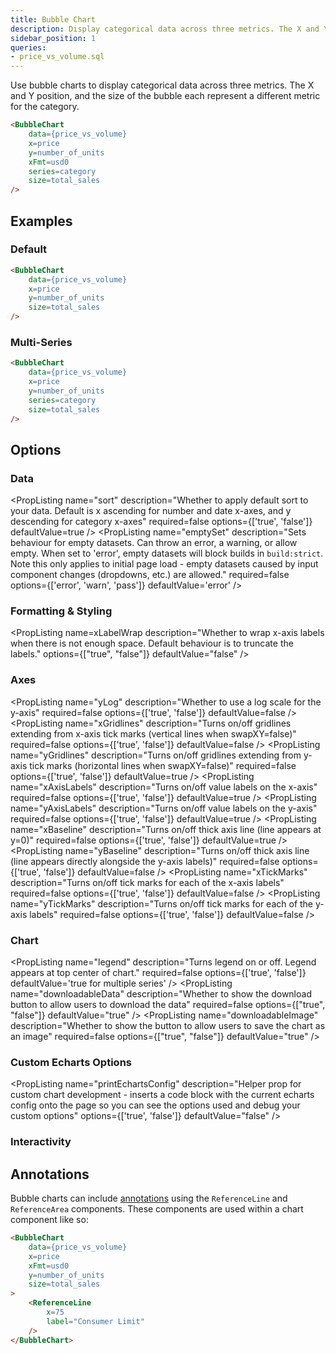 ```yaml
---
title: Bubble Chart
description: Display categorical data across three metrics. The X and Y position, and the size of the bubble each represent a different metric for the category.
sidebar_position: 1
queries:
- price_vs_volume.sql
---
```


Use bubble charts to display categorical data across three metrics. The X and Y position, and the size of the bubble each represent a different metric for the category.

<DocTab>
    <div slot='preview'>
        <BubbleChart 
            data={price_vs_volume}
            x=price
            y=number_of_units
            xFmt=usd0
            series=category
            size=total_sales
        />
    </div>

```markdown
<BubbleChart 
    data={price_vs_volume}
    x=price
    y=number_of_units
    xFmt=usd0
    series=category
    size=total_sales
/>
```
</DocTab>

## Examples

### Default

<DocTab>
    <div slot='preview'>
        <BubbleChart 
            data={price_vs_volume}
            x=price
            y=number_of_units
            size=total_sales
        />
    </div>

```markdown
<BubbleChart 
    data={price_vs_volume}
    x=price
    y=number_of_units
    size=total_sales
/>
```
</DocTab>


### Multi-Series

<DocTab>
    <div slot='preview'>
        <BubbleChart 
            data={price_vs_volume}
            x=price
            y=number_of_units
            series=category
            size=total_sales
        />
    </div>

```markdown
<BubbleChart 
    data={price_vs_volume}
    x=price
    y=number_of_units
    series=category
    size=total_sales
/>
```
</DocTab>

## Options

### Data

<PropListing 
    name="data"
    description="Query name, wrapped in curly braces"
    required=true
    options="query name"
/>
<PropListing 
    name="x"
    description="Column to use for the x-axis of the chart"
    required=true
    options="column name"
    defaultValue="First column"
/>
<PropListing 
    name="y"
    description="Column(s) to use for the y-axis of the chart"
    required=true
    options="column name | array of column names"
    defaultValue="Any non-assigned numeric columns"
/>
<PropListing 
    name="series"
    description="Column to use as the series (groups) in a multi-series chart"
    required=false
    options="column name"
/>
<PropListing 
    name="size"
    description="Column to use to scale the size of the bubbles"
    required=true
    options="column name"
/>
<PropListing 
    name="sort"
    description="Whether to apply default sort to your data. Default is x ascending for number and date x-axes, and y descending for category x-axes"
    required=false
    options={['true', 'false']}
    defaultValue=true
/>
<PropListing 
    name="tooltipTitle"
    description="Column to use as the title for each tooltip. Typically, this is a name to identify each point."
    required=false
    options="column name"
/>
<PropListing 
    name="emptySet"
    description="Sets behaviour for empty datasets. Can throw an error, a warning, or allow empty. When set to 'error', empty datasets will block builds in `build:strict`. Note this only applies to initial page load - empty datasets caused by input component changes (dropdowns, etc.) are allowed."
    required=false
    options={['error', 'warn', 'pass']}
    defaultValue='error'
/>
<PropListing 
    name="emptyMessage"
    description="Text to display when an empty dataset is received - only applies when `emptySet` is 'warn' or 'pass', or when the empty dataset is a result of an input component change (dropdowns, etc.)."
    required=false
    options="string"
    defaultValue='No records'
/>

### Formatting & Styling

<PropListing 
    name="xFmt"
    description="Format to use for x column (<a class=markdown href='/core-concepts/formatting'>see available formats<a/>)"
    required=false
    options="Excel-style format | built-in format name | custom format name"
/>
<PropListing 
    name="yFmt"
    description="Format to use for y column (<a class=markdown href='/core-concepts/formatting'>see available formats<a/>)"
    required=false
    options="Excel-style format | built-in format name | custom format name"
/>
<PropListing 
    name="sizeFmt"
    description="Format to use for size column (<a class=markdown href='/core-concepts/formatting'>see available formats<a/>)"
    required=false
    options="Excel-style format | built-in format name | custom format name"
/>
<PropListing
    name="seriesLabelFmt"
    description="Format to use for series label (<a class=markdown href='/core-concepts/formatting'>see available formats<a/>)"
    required=false
    options="Excel-style format | built-in format name | custom format name"
    defaultValue="-"
/>
<PropListing 
    name="shape"
    description="Options for which shape to use for bubble points"
    required=false
    options="circle | emptyCircle | rect | triangle | diamond"
    defaultValue='circle'
/>
<PropListing 
    name="scaleTo"
    description="Scale the size of the bubbles by this factor (e.g., 2 will double the size)"
    required=false
    options="number"
    defaultValue=1
/>
<PropListing 
    name="opacity"
    description="% of the full color that should be rendered, with remainder being transparent"
    required=false
    options="number (0 to 1)"
    defaultValue=0.7
/>
<PropListing 
    name="fillColor"
    description="Color to override default series color. Only accepts a single color."
    required=false
    options="CSS name | hexademical | RGB | HSL"
/>
<PropListing 
    name="outlineWidth"
    description="Width of line surrounding each shape"
    required=false
    options="number"
    defaultValue=0
/>
<PropListing 
    name="outlineColor"
    description="Color to use for outline if outlineWidth > 0"
    required=false
    options="CSS name | hexademical | RGB | HSL"
/>
<PropListing 
    name="colorPalette"
    description="Array of custom colours to use for the chart. E.g., ['#cf0d06','#eb5752','#e88a87'] Note that the array must be surrounded by curly braces."
    required=false
    options="array of color strings (CSS name | hexademical | RGB | HSL)"
    defaultValue='built-in color palette'
/>
<PropListing 
    name="seriesColors"
    description="Apply a specific color to each series in your chart. Unspecified series will receive colors from the built-in palette as normal. Note the double curly braces required in the syntax"
    required=false
    options="object with series names and assigned colors"
    defaultValue='colors applied by order of series in data'
/>
<PropListing
    name="seriesOrder"
    description="Apply a specific order to the series in a multi-series chart."
    required=false
    options="Array of series names in the order they should be used in the chart seriesOrder={`{['series one', 'series two']}`}"
    defaultValue="default order implied by the data"
/>
<PropListing
    name=leftPadding
    description="Number representing the padding (whitespace) on the left side of the chart. Useful to avoid labels getting cut off"
    options="number"
/>
<PropListing
    name=rightPadding
    description="Number representing the padding (whitespace) on the left side of the chart. Useful to avoid labels getting cut off"
    options="number"
/>
<PropListing
    name=xLabelWrap
    description="Whether to wrap x-axis labels when there is not enough space. Default behaviour is to truncate the labels."
    options={["true", "false"]}
    defaultValue="false"
/>

### Axes

<PropListing 
    name="yLog"
    description="Whether to use a log scale for the y-axis"
    required=false
    options={['true', 'false']}
    defaultValue=false
/>
<PropListing 
    name="yLogBase"
    description="Base to use when log scale is enabled"
    required=false
    options="number"
    defaultValue=10
/>
<PropListing 
    name="xAxisTitle"
    description="Name to show under x-axis. If 'true', formatted column name is used. Only works with swapXY=false"
    required=false
    options="true | string | false"
    defaultValue=true
/>
<PropListing 
    name="yAxisTitle"
    description="Name to show beside y-axis. If 'true', formatted column name is used."
    required=false
    options="true | string | false"
    defaultValue=true
/>
<PropListing 
    name="xGridlines"
    description="Turns on/off gridlines extending from x-axis tick marks (vertical lines when swapXY=false)"
    required=false
    options={['true', 'false']}
    defaultValue=false
/>
<PropListing 
    name="yGridlines"
    description="Turns on/off gridlines extending from y-axis tick marks (horizontal lines when swapXY=false)"
    required=false
    options={['true', 'false']}
    defaultValue=true
/>
<PropListing 
    name="xAxisLabels"
    description="Turns on/off value labels on the x-axis"
    required=false
    options={['true', 'false']}
    defaultValue=true
/>
<PropListing 
    name="yAxisLabels"
    description="Turns on/off value labels on the y-axis"
    required=false
    options={['true', 'false']}
    defaultValue=true
/>
<PropListing 
    name="xBaseline"
    description="Turns on/off thick axis line (line appears at y=0)"
    required=false
    options={['true', 'false']}
    defaultValue=true
/>
<PropListing 
    name="yBaseline"
    description="Turns on/off thick axis line (line appears directly alongside the y-axis labels)"
    required=false
    options={['true', 'false']}
    defaultValue=false
/>
<PropListing 
    name="xTickMarks"
    description="Turns on/off tick marks for each of the x-axis labels"
    required=false
    options={['true', 'false']}
    defaultValue=false
/>
<PropListing 
    name="yTickMarks"
    description="Turns on/off tick marks for each of the y-axis labels"
    required=false
    options={['true', 'false']}
    defaultValue=false
/>
<PropListing 
    name="yMin"
    description="Starting value for the y-axis"
    required=false
    options="number"
/>
<PropListing 
    name="yMax"
    description="Maximum value for the y-axis"
    required=false
    options="number"
/>

### Chart

<PropListing 
    name="title"
    description="Chart title. Appears at top left of chart."
    required=false
    options="string"
/>
<PropListing 
    name="subtitle"
    description="Chart subtitle. Appears just under title."
    required=false
    options="string"
/>
<PropListing 
    name="legend"
    description="Turns legend on or off. Legend appears at top center of chart."
    required=false
    options={['true', 'false']}
    defaultValue='true for multiple series'
/>
<PropListing 
    name="chartAreaHeight"
    description="Minimum height of the chart area (excl. header and footer) in pixels. Adjusting the height affects all viewport sizes and may impact the mobile UX."
    required=false
    options="number"
    defaultValue=180
/>
<PropListing 
    name="renderer"
    description="Which chart renderer type (canvas or SVG) to use. See ECharts' <a href='https://echarts.apache.org/handbook/en/best-practices/canvas-vs-svg/' class=markdown>documentation on renderers</a>."
    required=false
    options="canvas | svg"
    defaultValue='canvas'
/>
<PropListing
    name="downloadableData"
    description="Whether to show the download button to allow users to download the data"
    required=false
    options={["true", "false"]}
    defaultValue="true"
/>
<PropListing
    name="downloadableImage"
    description="Whether to show the button to allow users to save the chart as an image"
    required=false
    options={["true", "false"]}
    defaultValue="true"
/>

### Custom Echarts Options

<PropListing 
    name="echartsOptions"
    description="Custom Echarts options to override the default options. See <a href='/components/charts/echarts-options' class=markdown>reference page</a> for available options."
    options="{`{{exampleOption:'exampleValue'}}`}"
/>
<PropListing 
    name="seriesOptions"
    description="Custom Echarts options to override the default options for all series in the chart. This loops through the series to apply the settings rather than having to specify every series manually using `echartsOptions` See <a href='/components/charts/echarts-options' class=markdown>reference page</a> for available options."
    options="{`{{exampleSeriesOption:'exampleValue'}}`}"
/>
<PropListing 
    name="printEchartsConfig"
    description="Helper prop for custom chart development - inserts a code block with the current echarts config onto the page so you can see the options used and debug your custom options"
    options={['true', 'false']}
    defaultValue="false"
/>


### Interactivity

<PropListing
    name=connectGroup
    description="Group name to connect this chart to other charts for synchronized tooltip hovering. Charts with the same `connectGroup` name will become connected"
/>


## Annotations

Bubble charts can include [annotations](/components/charts/annotations) using the `ReferenceLine` and `ReferenceArea` components. These components are used within a chart component like so:

<DocTab>
    <div slot='preview'>
        <BubbleChart 
            data={price_vs_volume}
            x=price
            xFmt=usd0
            y=number_of_units
            size=total_sales
        >
            <ReferenceLine
                x=75
                label="Consumer Limit"
            />
        </BubbleChart>
    </div>

```markdown
<BubbleChart 
    data={price_vs_volume}
    x=price
    xFmt=usd0
    y=number_of_units
    size=total_sales
>
    <ReferenceLine
        x=75
        label="Consumer Limit"
    />
</BubbleChart>
```
</DocTab>

